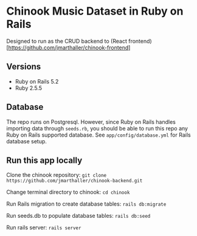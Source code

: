 # Chinook Music Dataset in Ruby on Rails

Designed to run as the CRUD backend to (React frontend)[https://github.com/jmarthaller/chinook-frontend]

## Versions
- Ruby on Rails 5.2
- Ruby 2.5.5

## Database
The repo runs on Postgresql. However, since Ruby on Rails handles importing data through `seeds.rb`, you should be able to run this repo any Ruby on Rails supported database. See `app/config/database.yml` for Rails database setup.

## Run this app locally

Clone the chinook repository:
`git clone https://github.com/jmarthaller/chinook-backend.git` 

Change terminal directory to chinook:
`cd chinook`

Run Rails migration to create database tables:
`rails db:migrate`

Run seeds.db to populate database tables:
`rails db:seed`

Run rails server:
`rails server`
